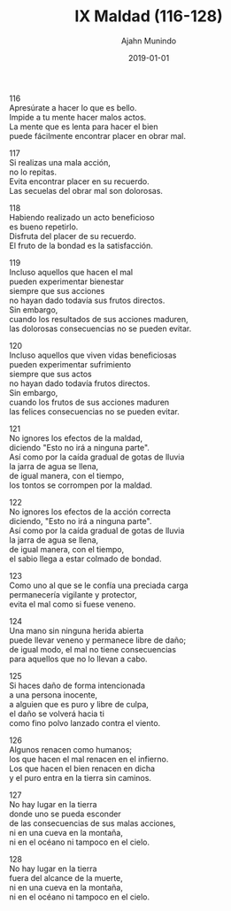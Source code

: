 ﻿---
author: "Ajahn Munindo"
title: "IX Maldad (116-128)"
booktitle: "Un Dhammapada para la Contemplación"
source: "https://forestsangha.org/teachings/books/un-dhammapada-para-la-contemplacion?language=Espa%C3%B1ol"
license: "BY-NC-ND"
publisher: "dhammamagga"
date: 2019-01-01
pubyear: 2010-2019 
weight: 9
draft: false
---  

116  
Apresúrate a hacer lo que es bello.  
Impide a tu mente hacer malos actos.  
La mente que es lenta para hacer el bien  
puede fácilmente encontrar placer en obrar mal.  

117  
Si realizas una mala acción,  
no lo repitas.  
Evita encontrar placer en su recuerdo.  
Las secuelas del obrar mal son dolorosas.  

118  
Habiendo realizado un acto beneficioso  
es bueno repetirlo.  
Disfruta del placer de su recuerdo.  
El fruto de la bondad es la satisfacción.  

119  
Incluso aquellos que hacen el mal  
pueden experimentar bienestar  
siempre que sus acciones   
no hayan dado todavía sus frutos directos.  
Sin embargo,  
cuando los resultados de sus acciones maduren,  
las dolorosas consecuencias no se pueden evitar.  

120  
Incluso aquellos que viven vidas beneficiosas  
pueden experimentar sufrimiento  
siempre que sus actos  
no hayan dado todavía frutos directos.  
Sin embargo,  
cuando los frutos de sus acciones maduren  
las felices consecuencias no se pueden evitar.  

121  
No ignores los efectos de la maldad,  
diciendo "Esto no irá a ninguna parte".  
Así como por la caída gradual de gotas de lluvia  
la jarra de agua se llena,  
de igual manera, con el tiempo,  
los tontos se corrompen por la maldad.  

122  
No ignores los efectos de la acción correcta  
diciendo, "Esto no irá a ninguna parte".  
Así como por la caída gradual de gotas de lluvia  
la jarra de agua se llena,  
de igual manera, con el tiempo,  
el sabio llega a estar colmado de bondad.  

123  
Como uno al que se le confía una preciada carga  
permanecería vigilante y protector,  
evita el mal como si fuese veneno.  

124  
Una mano sin ninguna herida abierta  
puede llevar veneno y permanece libre de daño;  
de igual modo, el mal no tiene consecuencias  
para aquellos que no lo llevan a cabo.  

125  
Si haces daño de forma intencionada  
a una persona inocente,  
a alguien que es puro y libre de culpa,  
el daño se volverá hacia ti  
como fino polvo lanzado contra el viento.  

126  
Algunos renacen como humanos;  
los que hacen el mal renacen en el infierno.  
Los que hacen el bien renacen en dicha  
y el puro entra en la tierra sin caminos.  

127  
No hay lugar en la tierra  
donde uno se pueda esconder  
de las consecuencias de sus malas acciones,   
ni en una cueva en la montaña,  
ni en el océano ni tampoco en el cielo.  

128  
No hay lugar en la tierra  
fuera del alcance de la muerte,  
ni en una cueva en la montaña,  
ni en el océano ni tampoco en el cielo.  
